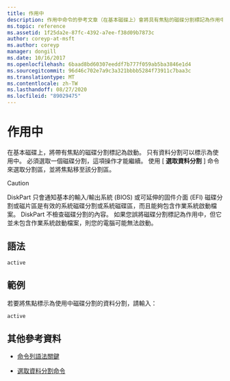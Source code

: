 ```yaml
---
title: 作用中
description: 作用中命令的參考文章（在基本磁碟上）會將具有焦點的磁碟分割標記為作用中。
ms.topic: reference
ms.assetid: 1f25da2e-87fc-4392-a7ee-f38d09b7873c
author: coreyp-at-msft
ms.author: coreyp
manager: dongill
ms.date: 10/16/2017
ms.openlocfilehash: 6baad8bd60307eeddf7b777f059ab5ba3846e1d4
ms.sourcegitcommit: 96d46c702e7a9c3a321bbbb5284f73911c7baa3c
ms.translationtype: MT
ms.contentlocale: zh-TW
ms.lasthandoff: 08/27/2020
ms.locfileid: "89029475"
---
```

# <a name="active"></a>作用中

在基本磁碟上，將帶有焦點的磁碟分割標記為啟動。 只有資料分割可以標示為使用中。 必須選取一個磁碟分割，這項操作才能繼續。 使用 [ **選取資料分割** ] 命令來選取分割區，並將焦點移至該分割區。

> [!CAUTION]
> DiskPart 只會通知基本的輸入/輸出系統 (BIOS) 或可延伸的固件介面 (EFI) 磁碟分割或磁片區是有效的系統磁碟分割或系統磁碟區，而且能夠包含作業系統啟動檔案。 DiskPart 不檢查磁碟分割的內容。 如果您誤將磁碟分割標記為作用中，但它並未包含作業系統啟動檔案，則您的電腦可能無法啟動。

## <a name="syntax"></a>語法

```
active
```

## <a name="examples"></a>範例

若要將焦點標示為使用中磁碟分割的資料分割，請輸入：

```
active
```

## <a name="additional-references"></a>其他參考資料

- [命令列語法關鍵](command-line-syntax-key.md)

- [選取資料分割命令](select-partition.md)
